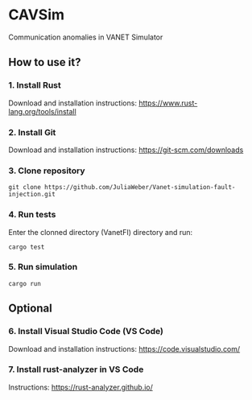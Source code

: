 # CAVSim

Communication anomalies in VANET Simulator

## How to use it?

### 1. Install Rust

Download and installation instructions: <https://www.rust-lang.org/tools/install>

### 2. Install Git

Download and installation instructions: <https://git-scm.com/downloads>

### 3. Clone repository

    git clone https://github.com/JuliaWeber/Vanet-simulation-fault-injection.git
    
### 4. Run tests

Enter the clonned directory (VanetFI) directory and run:

    cargo test

### 5. Run simulation

    cargo run

## Optional

### 6. Install Visual Studio Code (VS Code)

Download and installation instructions: <https://code.visualstudio.com/>

### 7. Install rust-analyzer in VS Code

Instructions: <https://rust-analyzer.github.io/>
